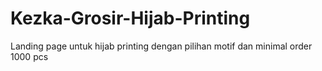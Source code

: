 # Kezka-Grosir-Hijab-Printing
Landing page untuk hijab printing dengan pilihan motif dan minimal order 1000 pcs
